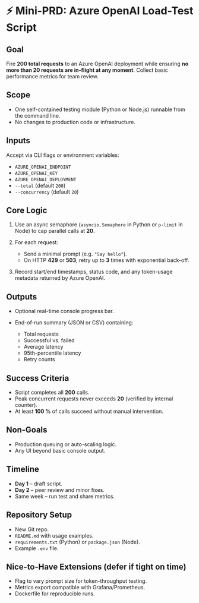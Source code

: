 # ⚡ Mini-PRD: Azure OpenAI Load-Test Script

## Goal

Fire **200 total requests** to an Azure OpenAI deployment while ensuring **no more than 20 requests are in-flight at any moment**. Collect basic performance metrics for team review.

## Scope

* One self-contained testing module (Python or Node.js) runnable from the command line.
* No changes to production code or infrastructure.

## Inputs

Accept via CLI flags or environment variables:

* `AZURE_OPENAI_ENDPOINT`
* `AZURE_OPENAI_KEY`
* `AZURE_OPENAI_DEPLOYMENT`
* `--total` (default `200`)
* `--concurrency` (default `20`)

## Core Logic

1. Use an async semaphore (`asyncio.Semaphore` in Python or `p-limit` in Node) to cap parallel calls at **20**.
2. For each request:

   * Send a minimal prompt (e.g. `"Say hello"`).
   * On HTTP **429** or **503**, retry up to **3** times with exponential back-off.
3. Record start/end timestamps, status code, and any token-usage metadata returned by Azure OpenAI.

## Outputs

* Optional real-time console progress bar.
* End-of-run summary (JSON or CSV) containing:

  * Total requests
  * Successful vs. failed
  * Average latency
  * 95th-percentile latency
  * Retry counts

## Success Criteria

* Script completes all **200** calls.
* Peak concurrent requests never exceeds **20** (verified by internal counter).
* At least **100 %** of calls succeed without manual intervention.

## Non-Goals

* Production queuing or auto-scaling logic.
* Any UI beyond basic console output.

## Timeline

* **Day 1** – draft script.
* **Day 2** – peer review and minor fixes.
* Same week – run test and share metrics.

## Repository Setup

* New Git repo.
* `README.md` with usage examples.
* `requirements.txt` (Python) or `package.json` (Node).
* Example `.env` file.

## Nice-to-Have Extensions (defer if tight on time)

* Flag to vary prompt size for token-throughput testing.
* Metrics export compatible with Grafana/Prometheus.
* Dockerfile for reproducible runs.
